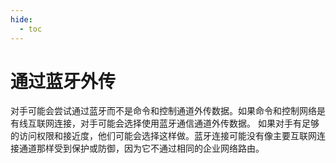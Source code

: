 ```yaml
---
hide:
  - toc
---
```


# 通过蓝牙外传

对手可能会尝试通过蓝牙而不是命令和控制通道外传数据。如果命令和控制网络是有线互联网连接，对手可能会选择使用蓝牙通信通道外传数据。  如果对手有足够的访问权限和接近度，他们可能会选择这样做。蓝牙连接可能没有像主要互联网连接通道那样受到保护或防御，因为它不通过相同的企业网络路由。
